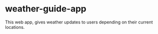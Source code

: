 # weather-guide-app
This web app, gives weather updates to users depending on their current locations.
